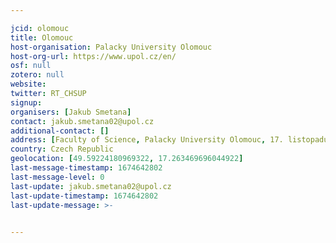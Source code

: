 ```yaml
---

jcid: olomouc
title: Olomouc
host-organisation: Palacky University Olomouc
host-org-url: https://www.upol.cz/en/
osf: null
zotero: null
website: 
twitter: RT_CHSUP
signup: 
organisers: [Jakub Smetana]
contact: jakub.smetana02@upol.cz
additional-contact: []
address: [Faculty of Science, Palacky University Olomouc, 17. listopadu 1192/12, Olomouc, 771 46]
country: Czech Republic
geolocation: [49.59224180969322, 17.263469696044922]
last-message-timestamp: 1674642802
last-message-level: 0
last-update: jakub.smetana02@upol.cz
last-update-timestamp: 1674642802
last-update-message: >-
  

---
```



